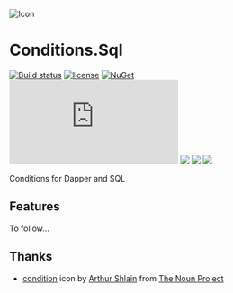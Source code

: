 ![Icon](https://i.imgur.com/RGy31lu.png?1)
# Conditions.Sql
[![Build status](https://ci.appveyor.com/api/projects/status/sn05aal3tj8pc9w8?svg=true)](https://ci.appveyor.com/project/lvermeulen/conditions-sql)
 [![license](https://img.shields.io/github/license/lvermeulen/Conditions.Sql.svg?maxAge=2592000)](https://github.com/lvermeulen/Conditions.Sql/blob/master/LICENSE)
 [![NuGet](https://img.shields.io/nuget/v/Conditions.Sql.svg?maxAge=2592000)](https://www.nuget.org/packages/Conditions.Sql/)
 ![downloads](https://img.shields.io/nuget/dt/Conditions.Sql)
 ![](https://img.shields.io/badge/.net-4.6.1-yellowgreen.svg)
 ![](https://img.shields.io/badge/netstandard-1.4-yellowgreen.svg)
 ![](https://img.shields.io/badge/netstandard-2.0-yellowgreen.svg)
 
Conditions for Dapper and SQL

## Features
To follow...

## Thanks
* [condition](https://thenounproject.com/search/?q=condition&i=101727) icon by [Arthur Shlain](https://thenounproject.com/ArtZ91/) from [The Noun Project](https://thenounproject.com)
